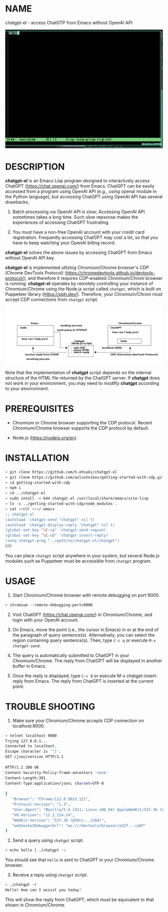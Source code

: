 # NAME

chatgpt-el - access ChatGTP from Emacs without OpenAI API

![video](screenshot/video.gif)

# DESCRIPTION

**chatgpt-el** is an Emacs Lisp program designed to interactively
access ChatGPT (https://chat.openai.com/) from Emacs.  ChatGPT can be
easily accessed from a program using OpenAI API (e.g., using openai
module in the Python language), but accessing ChatGPT using OpenAI API
has several drawbacks.

1. Batch processing via OpenAI API is slow; Accessing OpenAI API
   sometimes takes a long time.  Such slow repsonse makes the
   experiences of accessing ChatGPT frustrating.

2. You must have a non-free OpenAI account with your credit card
   registration.  Frequently accessing ChatGPT may cost a lot, so that
   you have to keep watching your OpenAI billing record.

**chatgpt-el** solves the above issues by accessing ChatGPT from Emacs
without OpenAI API key.

**chatgpt-el** is implemented utlizing Chromium/Chrome browser's CDP
(Chrome DevTools Protocol)
(https://chromedevtools.github.io/devtools-protocol/), and therefore
it requires CDP-enabled Chromium/Chrom browser is running.
**chatgpt-el** operates by remotely controlling your instance of
Chromium/Chrome using the Node.js script called `chatgpt`, which is
built on Puppeteer library (https://pptr.dev/).  Therefore, your
Chromium/Chrom must accept CDP connections from `chatgpt` script.

![overview](overview.png)


Note that the implementation of **chatgpt** script depends on the
internal structure of the HTML file returned by the ChatGPT server.
If **chatgpt** does not work in your environment, you may need to
modifty **chatgpt** according to your einvironment.

# PREREQUISITES

- Chromium or Chrome browser supporting the CDP protocol.  Recent
  Chromium/Chrome browser supports the CDP protocol by default.

- Node.js (https://nodejs.org/en).

# INSTALLATION

``` sh
> git clone https://github.com/h-ohsaki/chatgpt-el
> git clone https://github.com/aslushnikov/getting-started-with-cdp.git
> cd getting-started-with-cdp
> npm i
> cd ../chatgpt-el
> sudo intall -m 644 chatgpt.el /usr/local/share/emacs/site-lisp
> ln -s ../getting-started-with-cdp/node_modules .
> cat <<EOF >>~/.emacs
;; chatgpt-el
(autoload 'chatgpt-send "chatgpt" nil t)
(autoload 'chatgpt-display-reply "chatgpt" nil t)
(global-set-key "\C-cq" 'chatgpt-send-region)
(global-set-key "\C-cQ" 'chatgpt-insert-reply)
(setq chatgpt-prog "../path/to/chatgpt-el/chatgpt")
EOF
```

You can place `chatgpt` script anywhere in your system, but several
Node.js modules such as Puppeteer must be accessible from `chatgpt`
program.

# USAGE

1. Start Chromium/Chrome browser with remote debugging on port 9000.

``` sh
> chromium --remote-debugging-port=9000
```

2. Visit ChatGPT (https://chat.openai.com/) in Chromium/Chrome, and
   login with your OpenAI account.

3. On Emacs, move the point (i.e., the cursor in Emacs) in or at the
   end of the paragraph of query sentence(s).  Alternatively, you can
   select the region containing query sentence(s).  Then, type `C-c q`
   or execute `M-x chatgpt-send`.

4. The query is automatically submitted to ChatGPT in your
   Chromium/Chrome.  The reply from ChatGPT will be displayed in
   another buffer in Emacs.

5. Once the reply is displayed, type `C-c Q` or execute M-x
   chatgpt-insert-reply from Emacs.  The reply from ChatGPT is
   inserted at the current point.

# TROUBLE SHOOTING

1. Make sure your Chromium/Chrome accepts CDP connection on
   localhost:9000.
   
``` sh
> telnet localhost 9000
Trying 127.0.0.1...
Connected to localhost.
Escape character is '^]'.
GET /json/version HTTP/1.1

HTTP/1.1 200 OK
Content-Security-Policy:frame-ancestors 'none'
Content-Length:391
Content-Type:application/json; charset=UTF-8

{
   "Browser": "Chrome/112.0.5615.121",
   "Protocol-Version": "1.3",
   "User-Agent": "Mozilla/5.0 (X11; Linux x86_64) AppleWebKit/537.36 (KHTML, like Gecko) Chrome/112.0.0.0 Safari/537.36",
   "V8-Version": "11.2.214.14",
   "WebKit-Version": "537.36 (@39cc...2268)",
   "webSocketDebuggerUrl": "ws:///devtools/browser/e32f...ca87"
}
```

2. Send a query using `chatgpt` script.

``` sh
> echo hello | ./chatgpt -s
```

You should see that `hello` is sent to ChatGPT in your Chromium/Chrome
browser.

3. Receive a reply using `chatgpt` script.

``` sh
> ./chatgpt -r
Hello! How can I assist you today?
```

This will show the reply from ChatGPT, which must be equivalent to
that shown in Chromium/Chrome.
